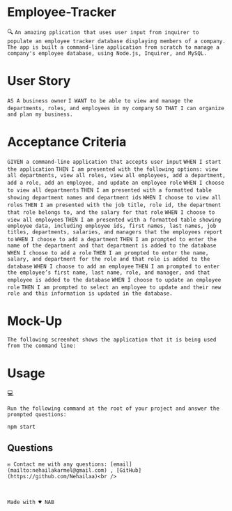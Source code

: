 # Employee-Tracker

🔍 `An amazing pplication that uses user input from inquirer to populate an employee tracker database displaying members of a company.` </br>
   `The app is built a command-line application from scratch to manage a company's employee database, using Node.js, Inquirer, and MySQL.`

# User Story

`AS A business owner`
`I WANT to be able to view and manage the departments, roles, and employees in my company`
`SO THAT I can organize and plan my business.`

# Acceptance Criteria

`GIVEN a command-line application that accepts user input`
`WHEN I start the application`
`THEN I am presented with the following options: view all departments, view all roles, view all employees, add a department, add a role, add an employee, and update an employee role`
`WHEN I choose to view all departments`
`THEN I am presented with a formatted table showing department names and department ids`
`WHEN I choose to view all roles`
`THEN I am presented with the job title, role id, the department that role belongs to, and the salary for that role`
`WHEN I choose to view all employees`
`THEN I am presented with a formatted table showing employee data, including employee ids, first names, last names, job titles, departments, salaries, and managers that the employees report to`
`WHEN I choose to add a department`
`THEN I am prompted to enter the name of the department and that department is added to the database`
`WHEN I choose to add a role`
`THEN I am prompted to enter the name, salary, and department for the role and that role is added to the database`
`WHEN I choose to add an employee`
`THEN I am prompted to enter the employee’s first name, last name, role, and manager, and that employee is added to the database`
`WHEN I choose to update an employee role`
`THEN I am prompted to select an employee to update and their new role and this information is updated in the database.`

# Mock-Up

`The following screenhot shows the application that it is being used from the command line:`

# Usage

💻

`Run the following command at the root of your project and answer the prompted questions:`

`npm start`



## Questions
`✉️ Contact me with any questions: [email](mailto:nehailakarmel@gmail.com) , [GitHub](https://github.com/Nehailaa)<br />`



</br>


`Made with ♥️ NAB`

